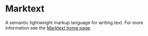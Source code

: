 Marktext
========

A semantic lightweight markup language for writing text. For more information
see the [Marktext home page][].

[Marktext home page]: http://www.marktext.org
